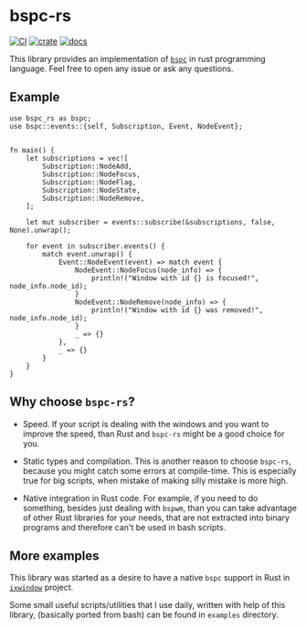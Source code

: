 # bspc-rs

[![CI](https://github.com/andreykaere/bspc-rs/workflows/CI/badge.svg)](https://github.com/andreykaere/bspc-rs/actions)
[![crate](https://img.shields.io/crates/v/bspc-rs.svg)](https://crates.io/crates/bspc-rs)
[![docs](https://docs.rs/bspc-rs/badge.svg)](https://docs.rs/bspc-rs)

This library provides an implementation of
[`bspc`](https://github.com/baskerville/bspwm) in rust programming language.
Feel free to open any issue or ask any questions.



## Example

```rust, no_run
use bspc_rs as bspc;
use bspc::events::{self, Subscription, Event, NodeEvent};


fn main() {
    let subscriptions = vec![
        Subscription::NodeAdd,
        Subscription::NodeFocus,
        Subscription::NodeFlag,
        Subscription::NodeState,
        Subscription::NodeRemove,
    ];

    let mut subscriber = events::subscribe(&subscriptions, false, None).unwrap();

    for event in subscriber.events() {
        match event.unwrap() {
            Event::NodeEvent(event) => match event {
                NodeEvent::NodeFocus(node_info) => {
                    println!("Window with id {} is focused!", node_info.node_id);
                }
                NodeEvent::NodeRemove(node_info) => {
                    println!("Window with id {} was removed!", node_info.node_id);
                }
                _ => {}
            },
            _ => {}
        }
    }
}
```

## Why choose `bspc-rs`?

- Speed. If your script is dealing with the windows and you want to improve
  the speed, than Rust and `bspc-rs` might be a good choice for you. 

- Static types and compilation. This is another reason to choose `bspc-rs`, 
  because you might catch some errors at compile-time. This is especially true
  for big scripts, when mistake of making silly mistake is more high.

- Native integration in Rust code. For example, if you need to do something,
  besides just dealing with `bspwm`, than you can take advantage of other Rust
  libraries for your needs, that are not extracted into binary programs and
  therefore can't be used in bash scripts.


## More examples

This library was started as a desire to have a native `bspc` support in Rust
in [`ixwindow`](https://github.com/andreykaere/ixwindow) project. 

Some small useful scripts/utilities that I use daily, written with help of
this library, (basically ported from bash) can be found in `examples` directory.

